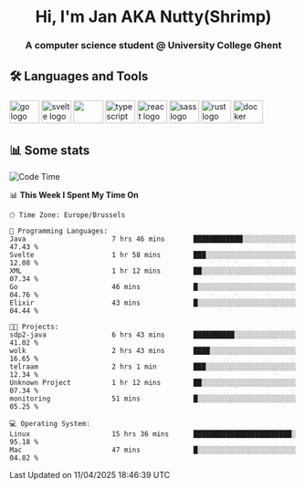 <h1 align="center">Hi, I'm Jan AKA Nutty(Shrimp)</h1>
<h3 align="center">A computer science student @ University College Ghent</h3>

<h2 align="left">🛠️ Languages and Tools</h2>

###

<div align="left">
  <img src="https://cdn.jsdelivr.net/gh/devicons/devicon/icons/go/go-original.svg" height="40" width="52" alt="go logo"  />
  <img src="https://cdn.jsdelivr.net/gh/devicons/devicon@latest/icons/svelte/svelte-original.svg"  height="40" width="52" alt="svelte logo" />
  <img src="https://cdn.jsdelivr.net/gh/devicons/devicon@latest/icons/tailwindcss/tailwindcss-original.svg" height="40" width="52" />
  <img src="https://cdn.jsdelivr.net/gh/devicons/devicon/icons/typescript/typescript-original.svg" height="40" width="52" alt="typescript logo"  />
  <img src="https://cdn.jsdelivr.net/gh/devicons/devicon/icons/react/react-original.svg" height="40" width="52" alt="react logo"  />
  <img src="https://cdn.jsdelivr.net/gh/devicons/devicon/icons/sass/sass-original.svg" height="40" width="52" alt="sass logo"  />
  <img src="https://cdn.jsdelivr.net/gh/devicons/devicon@latest/icons/rust/rust-original.svg" height="40" width="52" alt="rust logo" />
  <img src="https://cdn.jsdelivr.net/gh/devicons/devicon/icons/docker/docker-original.svg" height="40" width="52" alt="docker logo"  />
</div>

<h2>📊 Some stats</h2>

<!--START_SECTION:waka-->
![Code Time](http://img.shields.io/badge/Code%20Time-5%2C817%20hrs%2030%20mins-blue)

📊 **This Week I Spent My Time On** 

```text
🕑︎ Time Zone: Europe/Brussels

💬 Programming Languages: 
Java                     7 hrs 46 mins       ████████████░░░░░░░░░░░░░   47.43 % 
Svelte                   1 hr 58 mins        ███░░░░░░░░░░░░░░░░░░░░░░   12.08 % 
XML                      1 hr 12 mins        ██░░░░░░░░░░░░░░░░░░░░░░░   07.34 % 
Go                       46 mins             █░░░░░░░░░░░░░░░░░░░░░░░░   04.76 % 
Elixir                   43 mins             █░░░░░░░░░░░░░░░░░░░░░░░░   04.44 % 

🐱‍💻 Projects: 
sdp2-java                6 hrs 43 mins       ██████████░░░░░░░░░░░░░░░   41.02 % 
wolk                     2 hrs 43 mins       ████░░░░░░░░░░░░░░░░░░░░░   16.65 % 
telraam                  2 hrs 1 min         ███░░░░░░░░░░░░░░░░░░░░░░   12.34 % 
Unknown Project          1 hr 12 mins        ██░░░░░░░░░░░░░░░░░░░░░░░   07.34 % 
monitoring               51 mins             █░░░░░░░░░░░░░░░░░░░░░░░░   05.25 % 

💻 Operating System: 
Linux                    15 hrs 36 mins      ████████████████████████░   95.18 % 
Mac                      47 mins             █░░░░░░░░░░░░░░░░░░░░░░░░   04.82 % 
```


 Last Updated on 11/04/2025 18:46:39 UTC
<!--END_SECTION:waka-->
